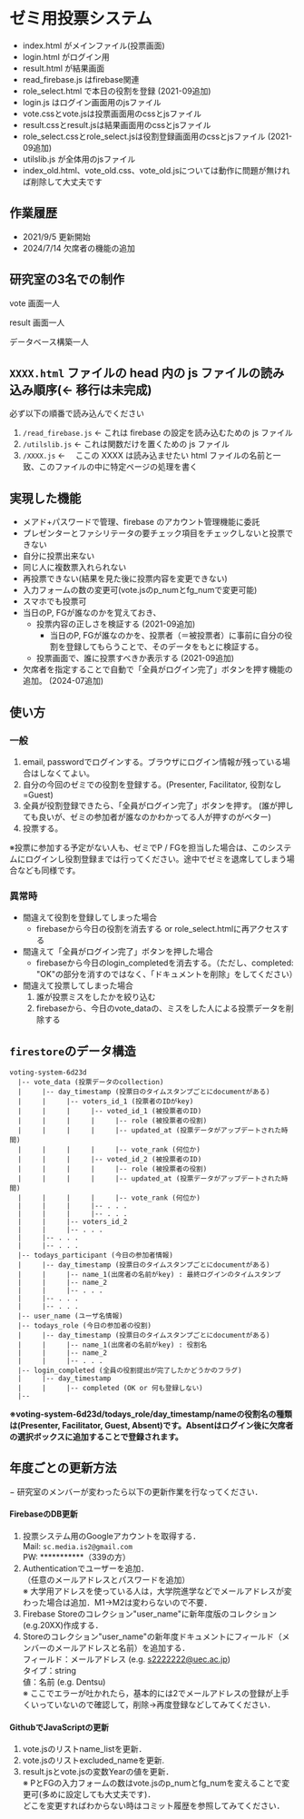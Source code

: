 # ゼミ用投票システム

- index.html がメインファイル(投票画面)
- login.html がログイン用
- result.html が結果画面
- read_firebase.js はfirebase関連
- role_select.html で本日の役割を登録 (2021-09追加)
- login.js はログイン画面用のjsファイル
- vote.cssとvote.jsは投票画面用のcssとjsファイル
- result.cssとresult.jsは結果画面用のcssとjsファイル
- role_select.cssとrole_select.jsは役割登録画面用のcssとjsファイル (2021-09追加)
- utilslib.js が全体用のjsファイル
- index_old.html、vote_old.css、vote_old.jsについては動作に問題が無ければ削除して大丈夫です

## 作業履歴

- 2021/9/5 更新開始
- 2024/7/14 欠席者の機能の追加

## 研究室の3名での制作

vote 画面一人

result 画面一人

データベース構築一人

## `XXXX.html` ファイルの head 内の js ファイルの読み込み順序(← 移行は未完成)

必ず以下の順番で読み込んでください

1. `/read_firebase.js` ← これは firebase の設定を読み込むための js ファイル
1. `/utilslib.js` ← これは関数だけを置くための js ファイル
1. `/XXXX.js` ← 　ここの XXXX は読み込ませたい html ファイルの名前と一致、このファイルの中に特定ページの処理を書く

## 実現した機能

- メアド+パスワードで管理、firebase のアカウント管理機能に委託
- プレゼンターとファシリテータの要チェック項目をチェックしないと投票できない
- 自分に投票出来ない
- 同じ人に複数票入れられない
- 再投票できない(結果を見た後に投票内容を変更できない)
- 入力フォームの数の変更可(vote.jsのp_numとfg_numで変更可能)
- スマホでも投票可
- 当日のP, FGが誰なのかを覚えておき、
  - 投票内容の正しさを検証する (2021-09追加)
    - 当日のP, FGが誰なのかを、投票者（＝被投票者）に事前に自分の役割を登録してもらうことで、そのデータをもとに検証する。
  - 投票画面で、誰に投票すべきか表示する (2021-09追加)
- 欠席者を指定することで自動で「全員がログイン完了」ボタンを押す機能の追加。 (2024-07追加)

## 使い方
### 一般

1. email, passwordでログインする。ブラウザにログイン情報が残っている場合はしなくてよい。
1. 自分の今回のゼミでの役割を登録する。(Presenter, Facilitator, 役割なし=Guest)
1. 全員が役割登録できたら、「全員がログイン完了」ボタンを押す。 (誰が押しても良いが、ゼミの参加者が誰なのかわかってる人が押すのがベター) 
1. 投票する。

※投票に参加する予定がない人も、ゼミでP / FGを担当した場合は、このシステムにログインし役割登録までは行ってください。途中でゼミを退席してしまう場合なども同様です。

### 異常時
- 間違えて役割を登録してしまった場合
  - firebaseから今日の役割を消去する or role_select.htmlに再アクセスする
- 間違えて「全員がログイン完了」ボタンを押した場合
  - firebaseから今日のlogin_completedを消去する。（ただし、completed: "OK"の部分を消すのではなく、「ドキュメントを削除」をしてください）
- 間違えて投票してしまった場合
  1. 誰が投票ミスをしたかを絞り込む
  1. firebaseから、今日のvote_dataの、ミスをした人による投票データを削除する

## `firestore`のデータ構造

```
voting-system-6d23d
  |-- vote_data (投票データのcollection)
  |     |-- day_timestamp (投票日のタイムスタンプごとにdocumentがある)
  |     |     |-- voters_id_1 (投票者のIDがkey)
  |     |     |     |-- voted_id_1 (被投票者のID)
  |     |     |     |     |-- role (被投票者の役割)
  |     |     |     |     |-- updated_at (投票データがアップデートされた時間)
  |     |     |     |     |-- vote_rank (何位か)
  |     |     |     |-- voted_id_2 (被投票者のID)
  |     |     |     |     |-- role (被投票者の役割)
  |     |     |     |     |-- updated_at (投票データがアップデートされた時間)
  |     |     |     |     |-- vote_rank (何位か)
  |     |     |     |-- . . .
  |     |     |     |-- . . .
  |     |     |-- voters_id_2
  |     |     |-- . . .
  |     |-- . . .
  |     |-- . . .
  |-- todays_participant (今日の参加者情報)
  |     |-- day_timestamp (投票日のタイムスタンプごとにdocumentがある)
  |     |     |-- name_1(出席者の名前がkey) : 最終ログインのタイムスタンプ
  |     |     |-- name_2
  |     |     |-- . . .
  |     |-- . . .
  |     |-- . . .
  |-- user_name (ユーザ名情報)
  |-- todays_role (今日の参加者の役割)
  |     |-- day_timestamp (投票日のタイムスタンプごとにdocumentがある)
  |     |     |-- name_1(出席者の名前がkey) : 役割名
  |     |     |-- name_2
  |     |     |-- . . .
  |-- login_completed (全員の役割提出が完了したかどうかのフラグ)
  |     |-- day_timestamp
  |     |     |-- completed (OK or 何も登録しない)
  |--

```
**※voting-system-6d23d/todays_role/day_timestamp/nameの役割名の種類は(Presenter, Facilitator, Guest, Absent)です。Absentはログイン後に欠席者の選択ボックスに追加することで登録されます。**

## 年度ごとの更新方法

− 研究室のメンバーが変わったら以下の更新作業を行なってください．

#### FirebaseのDB更新
1. 投票システム用のGoogleアカウントを取得する．<br>
   Mail: `sc.media.is2@gmail.com`<br>
   PW: ***********（339の方）
2. Authenticationでユーザーを追加．<br>
   （任意のメールアドレスとパスワードを追加）<br>
    ※ 大学用アドレスを使っている人は，大学院進学などでメールアドレスが変わった場合は追加．M1→M2は変わらないので不要．
4. Firebase Storeのコレクション"user_name"に新年度版のコレクション(e.g.20XX)作成する．
5. Storeのコレクション"user_name"の新年度ドキュメントにフィールド（メンバーのメールアドレスと名前）を追加する．<br>
   フィールド：メールアドレス (e.g. s2222222@uec.ac.jp)<br>
   タイプ：string<br>
   値：名前 (e.g. Dentsu)<br>
   ※ ここでエラーが吐かれたら，基本的には2でメールアドレスの登録が上手くいっていないので確認して，削除→再度登録などしてみてください．


#### GithubでJavaScriptの更新
1. vote.jsのリストname_listを更新．
2. vote.jsのリストexcluded_nameを更新.
3. result.jsとvote.jsの変数Yearの値を更新．<br>
※ PとFGの入力フォームの数はvote.jsのp_numとfg_numを変えることで変更可(多めに設定しても大丈夫です)．<br>
どこを変更すればわからない時はコミット履歴を参照してみてください．
